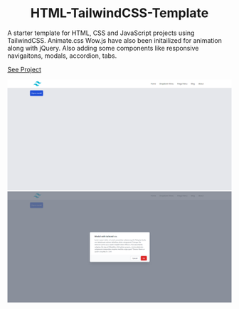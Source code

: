 <h1 style="text-align:center">HTML-TailwindCSS-Template</h1>

A starter template for HTML, CSS and JavaScript projects using TailwindCSS. Animate.css Wow.js have also been initailized for animation along with jQuery. Also adding some components like responsive navigaitons, modals, accordion, tabs.

[See Project](https://sazzad-anwar.github.io/HTML-TailwindCSS-Template/)

<img src="./image.png">
<img src="./tailwind-modal.png">
